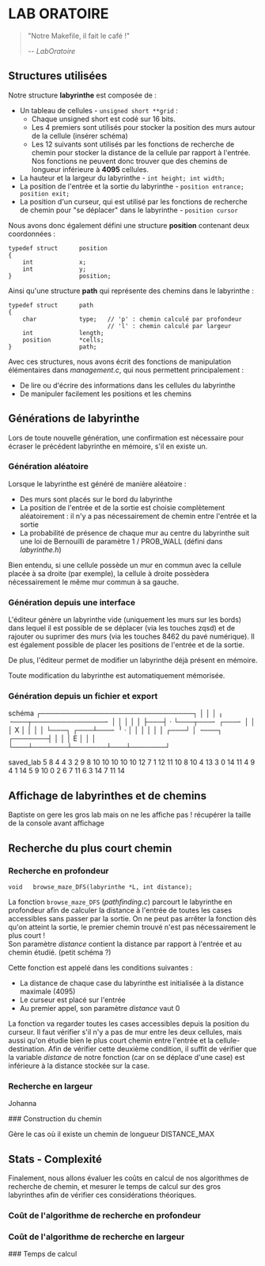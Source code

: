 # LAB ORATOIRE

> "Notre Makefile, il fait le café !"
>
> -- <cite>LabOratoire</cite>

## Structures utilisées

Notre structure **labyrinthe** est composée de :

* Un tableau de cellules - `unsigned short **grid` :
	* Chaque unsigned short est codé sur 16 bits.
	* Les 4 premiers sont utilisés pour stocker la position des murs autour de la cellule (insérer schéma)
	* Les 12 suivants sont utilisés par les fonctions de recherche de chemin pour stocker la distance de la cellule par rapport à l'entrée. Nos fonctions ne peuvent donc trouver que des chemins de longueur inférieure à **4095** cellules.
* La hauteur et la largeur du labyrinthe - `int height; int width;`
* La position de l'entrée et la sortie du labyrinthe - `position entrance; position exit;`
* La position d'un curseur, qui est utilisé par les fonctions de recherche de chemin pour "se déplacer" dans le labyrinthe - `position cursor`

Nous avons donc également défini une structure **position** contenant deux coordonnées :
```
typedef struct		position
{
	int				x;
	int				y;	
}					position;
```
Ainsi qu'une structure **path** qui représente des chemins dans le labyrinthe :
```
typedef struct		path
{
	char			type; 	// 'p' : chemin calculé par profondeur
							// 'l' : chemin calculé par largeur
	int				length;
	position		*cells;
}					path;
```
Avec ces structures, nous avons écrit des fonctions de manipulation élémentaires dans *management.c*, qui nous permettent principalement :
* De lire ou d'écrire des informations dans les cellules du labyrinthe
* De manipuler facilement les positions et les chemins

## Générations de labyrinthe

Lors de toute nouvelle génération, une confirmation est nécessaire pour écraser le précédent labyrinthe en mémoire, s'il en existe un.

### Génération aléatoire

Lorsque le labyrinthe est généré de manière aléatoire :
* Des murs sont placés sur le bord du labyrinthe
* La position de l'entrée et de la sortie est choisie complètement aléatoirement : il n'y a pas nécessairement de chemin entre l'entrée et la sortie
* La probabilité de présence de chaque mur au centre du labyrinthe suit une loi de Bernouilli de paramètre 1 / PROB_WALL (défini dans *labyrinthe.h*)

Bien entendu, si une cellule possède un mur en commun avec la cellule placée à sa droite (par exemple), la cellule à droite possèdera nécessairement le même mur commun à sa gauche.

### Génération depuis une interface

L'éditeur génère un labyrinthe vide (uniquement les murs sur les bords) dans lequel il est possible de se déplacer (via les touches zqsd) et de rajouter ou suprimer des murs (via les touches 8462 du pavé numérique).
Il est également possible de placer les positions de l'entrée et de la sortie.

De plus, l'éditeur permet de modifier un labyrinthe déjà présent en mémoire.

Toute modification du labyrinthe est automatiquement mémorisée. 

### Génération depuis un fichier et export

schéma
    ┌───────────────────────────────┐
    │                               │
    │   ╷   ╶───┬───────────────╴   │
    │   │       │                   │
    ├───┤   ·   └───┬───╴   ┌───╴   │
    │   │         X │       │       │
    │   └───┐   ┌───┴───╴   ╵   ·   │
    │       │   │                   │
    │   ┌───┘   │   ╶───┐   ┌───────┤
    │   │       │     E │   │       │
    └───┴───────┴───────┴───┴───────┘

saved_lab
 5  8  4  4  3  2
 9  8 10 10 10 10 10 12
 7  1 12 11 10  8 10  4
13  3  0 14 11  4  9  4
 1 14  5  9 10  0  2  6
 7 11  6  3 14  7 11 14

 


## Affichage de labyrinthes et de chemins

Baptiste
on gere les gros lab mais on ne les affiche pas !
récupérer la taille de la console avant affichage


## Recherche du plus court chemin

### Recherche en profondeur

`void	browse_maze_DFS(labyrinthe *L, int distance);`

La fonction `browse_maze_DFS` (*pathfinding.c*) parcourt le labyrinthe en profondeur afin de calculer la distance à l'entrée de toutes les cases accessibles sans passer par la sortie. On ne peut pas arrêter la fonction dès qu'on atteint la sortie, le premier chemin trouvé n'est pas nécessairement le plus court !\
Son paramètre *distance* contient la distance par rapport à l'entrée et au chemin étudié. (petit schéma ?)

Cette fonction est appelé dans les conditions suivantes :
* La distance de chaque case du labyrinthe est initialisée à la distance maximale (4095)
* Le curseur est placé sur l'entrée
* Au premier appel, son paramètre *distance* vaut 0

La fonction va regarder toutes les cases accessibles depuis la position du curseur. Il faut vérifier s'il n'y a pas de mur entre les deux cellules, mais aussi qu'on étudie bien le plus court chemin entre l'entrée et la cellule-destination. Afin de vérifier cette deuxième condition, il suffit de vérifier que la variable *distance* de notre fonction (car on se déplace d'une case) est inférieure à la distance stockée sur la case.




### Recherche en largeur

Johanna

### Construction du chemin

Gère le cas où il existe un chemin de longueur DISTANCE_MAX

## Stats - Complexité

Finalement, nous allons évaluer les coûts en calcul de nos algorithmes de recherche de chemin, et mesurer le temps de calcul sur des gros labyrinthes afin de vérifier ces considérations théoriques.

### Coût de l'algorithme de recherche en profondeur

### Coût de l'algorithme de recherche en largeur

### Temps de calcul

